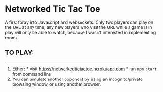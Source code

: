 # Networked Tic Tac Toe

A first foray into Javascript and websockets. Only two players can play on the URL at any time; any new players who visit the URL while a game is in play will only be able to watch, because I wasn't interested in implementing rooms.

## TO PLAY:
-----------
  1. Either:
  	* visit https://networkedtictactoe.herokuapp.com
  	* run `npm start` from command line
  2. You can simulate another opponent by using an incognito/private browsing window, or using another browser.

